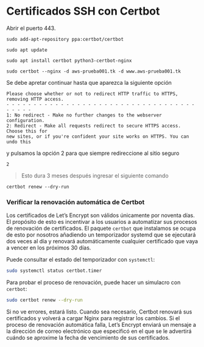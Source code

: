 # Certificados SSH con Certbot

Abrir el puerto 443.

```
sudo add-apt-repository ppa:certbot/certbot
```
```
sudo apt update
```
```
sudo apt install certbot python3-certbot-nginx
```
```
sudo certbot --nginx -d aws-prueba001.tk -d www.aws-prueba001.tk
```

Se debe apretar continuar hasta que aparezca la siguiente opción


```
Please choose whether or not to redirect HTTP traffic to HTTPS, removing HTTP access.
- - - - - - - - - - - - - - - - - - - - - - - - - - - - - - - - - - - - - - - -
1: No redirect - Make no further changes to the webserver configuration.
2: Redirect - Make all requests redirect to secure HTTPS access. Choose this for
new sites, or if you're confident your site works on HTTPS. You can undo this
```

y pulsamos la opción 2 para que siempre redireccione al sitio seguro
```
2
```

>Esto dura 3 meses después ingresar el siguiente comando

```
certbot renew --dry-run
```

### Verificar la renovación automática de Certbot

Los certificados de Let’s Encrypt son válidos únicamente por noventa días. El propósito de esto es incentivar a los usuarios a automatizar sus procesos de renovación de certificados. El paquete `certbot` que instalamos se ocupa de esto por nosotros añadiendo un temporizador systemd que se ejecutará dos veces al día y renovará automáticamente cualquier certificado que vaya a vencer en los próximos 30 días.

Puede consultar el estado del temporizador con `systemctl`:

```bash
sudo systemctl status certbot.timer
```

Para probar el proceso de renovación, puede hacer un simulacro con `certbot`:

```bash
sudo certbot renew --dry-run
```

Si no ve errores, estará listo. Cuando sea necesario, Certbot renovará sus certificados y volverá a cargar Nginx para registrar los cambios. Si el proceso de renovación automática falla, Let’s Encrypt enviará un mensaje a la dirección de correo electrónico que especificó en el que se le advertirá cuándo se aproxime la fecha de vencimiento de sus certificados.

